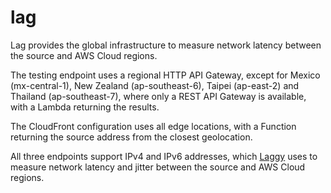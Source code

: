 # lag

Lag provides the global infrastructure to measure network latency between the source and AWS Cloud regions.

The testing endpoint uses a regional HTTP API Gateway, except for Mexico (mx-central-1), New Zealand (ap-southeast-6), Taipei (ap-east-2) and Thailand (ap-southeast-7), where only a REST API Gateway is available, with a Lambda returning the results.

The CloudFront configuration uses all edge locations, with a Function returning the source address from the closest geolocation.

All three endpoints support IPv4 and IPv6 addresses, which [Laggy](https://github.com/jblukach/laggy) uses to measure network latency and jitter between the source and AWS Cloud regions.
